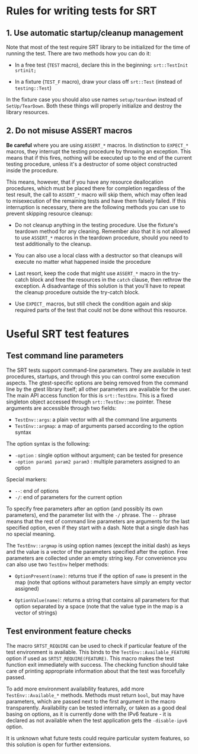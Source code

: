 # Rules for writing tests for SRT

## 1. Use automatic startup/cleanup management

Note that most of the test require SRT library to be initialized for the
time of running the test. There are two methods how you can do it:

* In a free test (`TEST` macro), declare this in the beginning:
`srt::TestInit srtinit;`

* In a fixture (`TEST_F` macro), draw your class off `srt::Test`
(instead of `testing::Test`)

In the fixture case you should also use names `setup/teardown` instead of
`SetUp/TearDown`. Both these things will properly initialize and destroy the
library resources.

## 2. Do not misuse ASSERT macros

**Be careful** where you are using `ASSERT_*` macros. In distinction to
`EXPECT_*` macros, they interrupt the testing procedure by throwing an exception.
This means that if this fires, nothing will be executed up to the end of the
current testing procedure, unless it's a destructor of some object constructed
inside the procedure.

This means, however, that if you have any resource deallocation procedures, which
must be placed there for completion regardless of the test result, the call to
`ASSERT_*` macro will skip them, which may often lead to misexecution of the
remaining tests and have them falsely failed. If this interruption is necessary,
there are the following methods you can use to prevent skipping resource cleanup:

* Do not cleanup anything in the testing procedure. Use the fixture's teardown
method for any cleaning. Remember also that it is not allowed to use `ASSERT_*`
macros in the teardown procedure, should you need to test additionally to the
cleanup.

* You can also use a local class with a destructor so that cleanups will execute
no matter what happened inside the procedure

* Last resort, keep the code that might use `ASSERT_*` macro in the try-catch
block and free the resources in the `catch` clause, then rethrow the exception.
A disadvantage of this solution is that you'll have to repeat the cleanup
procedure outside the try-catch block.

* Use `EXPECT_` macros, but still check the condition again and skip required
parts of the test that could not be done without this resource.

# Useful SRT test features

## Test command line parameters

The SRT tests support command-line parameters. They are available in test
procedures, startups, and through this you can control some execution
aspects. The gtest-specific options are being removed from the command
line by the gtest library itself; all other parameters are available for
the user. The main API access function for this is `srt::TestEnv`. This
is a fixed singleton object accessed through `srt::TestEnv::me` pointer.
These arguments are accessible through two fields:

* `TestEnv::args`: a plain vector with all the command line arguments
* `TestEnv::argmap`: a map of arguments parsed according to the option syntax

The option syntax is the following:

* `-option` : single option without argument; can be tested for presence
* `-option param1 param2 param3` : multiple parameters assigned to an option

Special markers:

* `--`: end of options
* `-/`: end of parameters for the current option

To specify free parameters after an option (and possibly its own parameters),
end the parameter list with the `-/` phrase. The `--` phrase means that the
rest of command line parameters are arguments for the last specified option,
even if they start with a dash. Note that a single dash has no special meaning.

The `TestEnv::argmap` is using option names (except the initial dash) as keys
and the value is a vector of the parameters specified after the option. Free
parameters are collected under an empty string key. For convenience you can
also use two `TestEnv` helper methods:

* `OptionPresent(name)`: returns true if the option of `name` is present in the
map (note that options without parameters have simply an empty vector assigned)

* `OptionValue(name)`: returns a string that contains all parameters for that
option separated by a space (note that the value type in the map is a vector
of strings)

## Test environment feature checks

The macro `SRTST_REQUIRE` can be used to check if particular feature of the
test environment is available. This binds to the `TestEnv::Available_FEATURE`
option if used as `SRTST_REQUIRE(FEATURE)`. This macro makes the test function
exit immediately with success. The checking function should take care of
printing appropriate information about that the test was forcefully passed.

To add more environment availability features, add more `TestEnv::Available_*`
methods. Methods must return `bool`, but may have parameters, which are passed
next to the first argument in the macro transparently. Availability can be
tested internally, or taken as a good deal basing on options, as it is
currently done with the IPv6 feature - it is declared as not available when the
test application gets the `-disable-ipv6` option.

It is unknown what future tests could require particular system features,
so this solution is open for further extensions.

